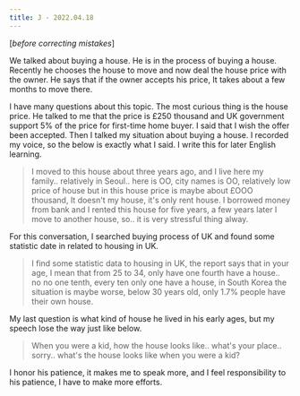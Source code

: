 ```yaml
---
title: J - 2022.04.18
---
```


[_before correcting mistakes_]

We talked about buying a house. He is in the process of buying a house. Recently he chooses the house to move and now deal the house price with the owner. He says that if the owner accepts his price, It takes about a few months to move there. 

I have many questions about this topic. The most curious thing is the house price. He talked to me that the price is £250 thousand and UK government support 5% of the price for first-time home buyer. I said that I wish the offer been accepted. Then I talked my situation about buying a house. I recorded my voice, so the below is exactly what I said. I write this for later English learning.  

>I moved to this house about three years ago, and I live here my family.. relatively in Seoul.. here is OO, city names is OO, relatively low price of house but in this house price is maybe about £OOO thousand, It doesn't my house, it's only rent house. I borrowed money from bank and I rented this house for five years, a few years later I move to another house, so.. it is very stressful thing alway.

For this conversation, I searched buying process of UK and found some statistic date in related to housing in UK.

>I find some statistic data to housing in UK, the report says that in your age, I mean that from 25 to 34, only have one fourth have a house.. no no one tenth, every ten only one have a house, in South Korea the situation is maybe worse, below 30 years old, only 1.7% people have their own house.

My last question is what kind of house he lived in his early ages, but my speech lose the way just like below.

>When you were a kid, how the house looks like.. what's your place.. sorry.. what's the house looks like when you were a kid?

I honor his patience, it makes me to speak more, and I feel responsibility to his patience, I have to make more efforts.